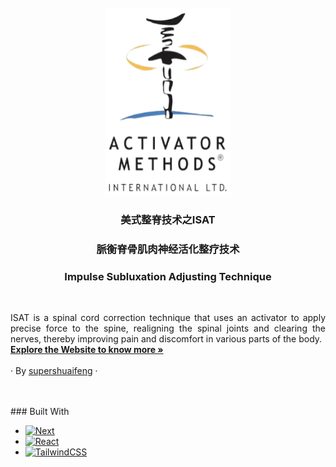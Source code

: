 <!-- PROJECT LOGO -->
<br />
<div align="center">
  <a href="https://limkimseah.com/">
    <img src="/public/png/Logo.png" alt="Logo" width="200" height="300">
  </a>

  <h3 align="center">美式整脊技术之ISAT</h3>
  <h3 align="center">脈衡脊骨肌肉神经活化整疗技术</h3>
  <h3 align="center">Impulse Subluxation Adjusting Technique </h3>
  <br />

  <p align="center" style="text-align: justify; text-justify: inter-word;">
    ISAT is a spinal cord correction technique that uses an activator to apply precise force to the spine, realigning the spinal joints and clearing the nerves, thereby improving pain and discomfort in various parts of the body.
    <br />
    <a href="https://limkimseah.com/"><strong>Explore the Website to know more »</strong></a>
    <br />
    <br />
    · By
    <a href="https://github.com/limchinfeng">supershuaifeng</a>
    ·
  </p>
</div>

<br />
<br />
### Built With

* [![Next][Next.js]][Next-url]
* [![React][React.js]][React-url]
* [![TailwindCSS][TailwindCSS.js]][TailwindCSS-url]



[TailwindCSS.js]: https://img.shields.io/badge/tailwindcss-%2338B2AC.svg?style=for-the-badge&logo=tailwind-css&logoColor=white
[TailwindCSS-url]: https://tailwindcss.com/
[Next.js]: https://img.shields.io/badge/next.js-000000?style=for-the-badge&logo=nextdotjs&logoColor=white
[Next-url]: https://nextjs.org/
[React.js]: https://img.shields.io/badge/React-20232A?style=for-the-badge&logo=react&logoColor=61DAFB
[React-url]: https://reactjs.org/
